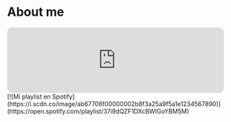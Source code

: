 <h1>About me</h1>
<iframe style="border-radius:12px" 
        src="https://open.spotify.com/embed/playlist/37i9dQZF1DXcBWIGoYBM5M?utm_source=generator" 
        width="100%" height="152" frameBorder="0" 
        allowfullscreen="" 
        allow="autoplay; clipboard-write; encrypted-media; fullscreen; picture-in-picture" 
        loading="lazy">
</iframe>
[![Mi playlist en Spotify](https://i.scdn.co/image/ab67706f00000002b8f3a25a9f5a1e1234567890)](https://open.spotify.com/playlist/37i9dQZF1DXcBWIGoYBM5M)


